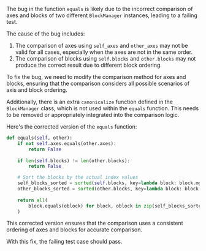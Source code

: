 The bug in the function `equals` is likely due to the incorrect comparison of axes and blocks of two different `BlockManager` instances, leading to a failing test.

The cause of the bug includes:
1. The comparison of axes using `self_axes` and `other_axes` may not be valid for all cases, especially when the axes are not in the same order.
2. The comparison of blocks using `self.blocks` and `other.blocks` may not produce the correct result due to different block ordering.

To fix the bug, we need to modify the comparison method for axes and blocks, ensuring that the comparison considers all possible scenarios of axis and block ordering.

Additionally, there is an extra `canonicalize` function defined in the `BlockManager` class, which is not used within the `equals` function. This needs to be removed or appropriately integrated into the comparison logic.

Here's the corrected version of the `equals` function:

```python
def equals(self, other):
    if not self.axes.equals(other.axes):
        return False
    
    if len(self.blocks) != len(other.blocks):
        return False

    # Sort the blocks by the actual index values
    self_blocks_sorted = sorted(self.blocks, key=lambda block: block.mgr_locs)
    other_blocks_sorted = sorted(other.blocks, key=lambda block: block.mgr_locs)
    
    return all(
        block.equals(oblock) for block, oblock in zip(self_blocks_sorted, other_blocks_sorted)
    )
```

This corrected version ensures that the comparison uses a consistent ordering of axes and blocks for accurate comparison.

With this fix, the failing test case should pass.